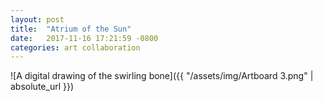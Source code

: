 ```yaml
---
layout: post
title:  "Atrium of the Sun"
date:   2017-11-16 17:21:59 -0800
categories: art collaboration
---
```


![A digital drawing of the swirling bone]({{ "/assets/img/Artboard 3.png" | absolute_url }})
